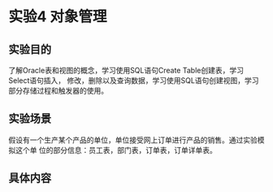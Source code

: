 # 实验4 对象管理
## 实验目的  
了解Oracle表和视图的概念，学习使用SQL语句Create Table创建表，学习Select语句插入，
修改，删除以及查询数据，学习使用SQL语句创建视图，学习部分存储过程和触发器的使用。
## 实验场景
假设有一个生产某个产品的单位，单位接受网上订单进行产品的销售。通过实验模拟这个单
位的部分信息：员工表，部门表，订单表，订单详单表。
## 具体内容
